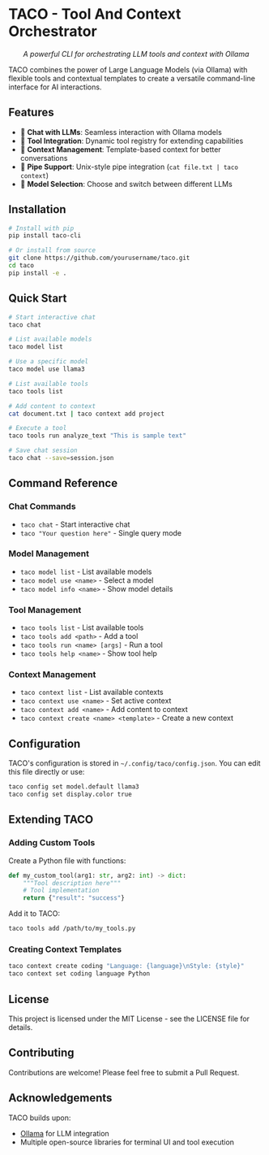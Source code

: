 # TACO - Tool And Context Orchestrator

<p align="center">
  <em>A powerful CLI for orchestrating LLM tools and context with Ollama</em>
</p>

TACO combines the power of Large Language Models (via Ollama) with flexible tools and contextual templates to create a versatile command-line interface for AI interactions.

## Features

- 🌮 **Chat with LLMs**: Seamless interaction with Ollama models
- 🧰 **Tool Integration**: Dynamic tool registry for extending capabilities
- 📝 **Context Management**: Template-based context for better conversations
- 🔄 **Pipe Support**: Unix-style pipe integration (`cat file.txt | taco context`)
- 🧠 **Model Selection**: Choose and switch between different LLMs

## Installation

```bash
# Install with pip
pip install taco-cli

# Or install from source
git clone https://github.com/yourusername/taco.git
cd taco
pip install -e .
```

## Quick Start

```bash
# Start interactive chat
taco chat

# List available models
taco model list

# Use a specific model
taco model use llama3

# List available tools
taco tools list

# Add content to context
cat document.txt | taco context add project

# Execute a tool
taco tools run analyze_text "This is sample text"

# Save chat session
taco chat --save=session.json
```

## Command Reference

### Chat Commands
- `taco chat` - Start interactive chat
- `taco "Your question here"` - Single query mode

### Model Management
- `taco model list` - List available models
- `taco model use <name>` - Select a model
- `taco model info <name>` - Show model details

### Tool Management
- `taco tools list` - List available tools
- `taco tools add <path>` - Add a tool
- `taco tools run <name> [args]` - Run a tool
- `taco tools help <name>` - Show tool help

### Context Management
- `taco context list` - List available contexts
- `taco context use <name>` - Set active context
- `taco context add <name>` - Add content to context
- `taco context create <name> <template>` - Create a new context

## Configuration

TACO's configuration is stored in `~/.config/taco/config.json`. You can edit this file directly or use:

```bash
taco config set model.default llama3
taco config set display.color true
```

## Extending TACO

### Adding Custom Tools

Create a Python file with functions:

```python
def my_custom_tool(arg1: str, arg2: int) -> dict:
    """Tool description here"""
    # Tool implementation
    return {"result": "success"}
```

Add it to TACO:

```bash
taco tools add /path/to/my_tools.py
```

### Creating Context Templates

```bash
taco context create coding "Language: {language}\nStyle: {style}"
taco context set coding language Python
```

## License

This project is licensed under the MIT License - see the LICENSE file for details.

## Contributing

Contributions are welcome! Please feel free to submit a Pull Request.

## Acknowledgements

TACO builds upon:
- [Ollama](https://github.com/ollama/ollama) for LLM integration
- Multiple open-source libraries for terminal UI and tool execution
